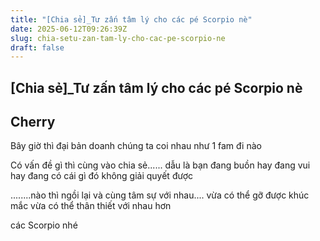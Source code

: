 ```yaml
---
title: "[Chia sẻ]_Tư zấn tâm lý cho các pé Scorpio nè"
date: 2025-06-12T09:26:39Z
slug: chia-setu-zan-tam-ly-cho-cac-pe-scorpio-ne
draft: false
---
```


## [Chia sẻ]_Tư zấn tâm lý cho các pé Scorpio nè

## Cherry

Bây giờ thì đại bản doanh chúng ta coi nhau như 1 fam đi nào 

Có vấn đề gì thì cùng vào chia sẻ......
       dẫu là bạn đang buồn
       hay đang vui
       hay đang có cái gì đó không giải quyết được

........nào thì ngồi lại và cùng tâm sự với nhau....
        vừa có thể gỡ được khúc mắc
        vừa có thể thân thiết với nhau hơn

các Scorpio nhé